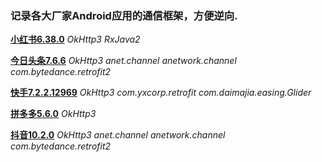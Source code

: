 ### 记录各大厂家Android应用的通信框架，方便逆向.

**[小红书6.38.0][001]**
	*OkHttp3*
	*RxJava2*

**[今日头条7.6.6][002]**
	*OkHttp3*
	*anet.channel*
	*anetwork.channel*
	*com.bytedance.retrofit2*


**[快手7.2.2.12969][003]**
	*OkHttp3*
	*com.yxcorp.retrofit*
	*com.daimajia.easing.Glider*

**[拼多多5.6.0][004]**
	*OkHttp3*

**[抖音10.2.0][005]**
	*OkHttp3*
	*anet.channel*
	*anetwork.channel*
	*com.bytedance.retrofit2*



[001]: https://github.com/CreditTone/hackerNote/raw/master/apks/com.xingin.xhs_6.38.0_6380139.apk "小红书6.38.0"
[002]: https://github.com/CreditTone/hackerNote/raw/master/apks/com.ss.android.article.news_7.6.6_7660.apk "今日头条7.6.6"
[003]: https://github.com/CreditTone/hackerNote/raw/master/apks/com.smile.gifmaker_7.2.2.12969_12969.apk "快手7.2.2.12969"
[004]: https://github.com/CreditTone/hackerNote/raw/master/apks/com.xunmeng.pinduoduo_5.6.0_50600.apk "拼多多5.6.0"
[005]: https://github.com/CreditTone/hackerNote/raw/master/apks/com.ss.android.ugc.aweme_10.2.0_100201.apk "抖音10.2.0"